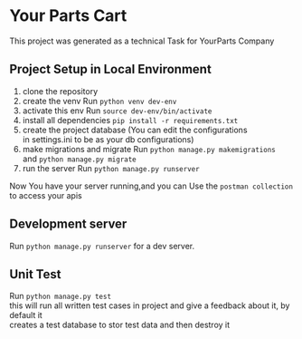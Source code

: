 # Your Parts Cart

This project was generated as a technical Task for YourParts Company

## Project Setup in Local Environment
1. clone the repository
2. create the venv Run `python venv dev-env`
3. activate this env Run `source dev-env/bin/activate`
4. install all dependencies `pip install -r requirements.txt`
5. create the project database (You can edit the configurations \
 in settings.ini to be as your db configurations)
6. make migrations and migrate Run `python manage.py makemigrations`\
  and `python manage.py migrate`
7. run the server Run `python manage.py runserver`

Now You have your server running,and you can Use the `postman collection`\
to access your apis
## Development server

Run `python manage.py runserver` for a dev server.

## Unit Test

Run `python manage.py test` \
this will run all written test cases in project and give a feedback about it, by default it \
creates a test database to stor test data and then destroy it